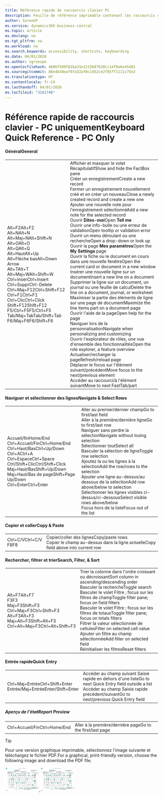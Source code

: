 ```yaml
---
title: Référence rapide de raccourcis clavier PC
description: Feuille de référence imprimable contenant les raccourcis clavier les plus populaires pour les utilisateurs de PC.
author: SorenGP
ms.service: dynamics365-business-central
ms.topic: article
ms.devlang: na
ms.tgt_pltfrm: na
ms.workload: na
ms.search.keywords: accessibility, shortcuts, keyboarding
ms.date: 04/01/2020
ms.author: sgroespe
ms.openlocfilehash: 4686f509f81ba31e3215687630cc14f0a6e45402
ms.sourcegitcommit: 88e4b30eaf6fa32af0c1452ce2f85ff1111c75e2
ms.translationtype: HT
ms.contentlocale: fr-CH
ms.lasthandoff: 04/01/2020
ms.locfileid: "3181746"
---
```

# <a name="keyboard-quick-reference---pc-only"></a><span data-ttu-id="cf199-103">Référence rapide de raccourcis clavier - PC uniquement</span><span class="sxs-lookup"><span data-stu-id="cf199-103">Keyboard Quick Reference - PC Only</span></span>

#### <a name="general"></a><span data-ttu-id="cf199-104">Général</span><span class="sxs-lookup"><span data-stu-id="cf199-104">General</span></span>
|||  
|-|-|
|<span data-ttu-id="cf199-105">Alt+F2</span><span class="sxs-lookup"><span data-stu-id="cf199-105">Alt+F2</span></span><br /><span data-ttu-id="cf199-106">Alt+N</span><span class="sxs-lookup"><span data-stu-id="cf199-106">Alt+N</span></span><br /><span data-ttu-id="cf199-107">Alt+Maj+N</span><span class="sxs-lookup"><span data-stu-id="cf199-107">Alt+Shift+N</span></span><br /><span data-ttu-id="cf199-108">Alt+O</span><span class="sxs-lookup"><span data-stu-id="cf199-108">Alt+O</span></span><br /><span data-ttu-id="cf199-109">Alt+Q</span><span class="sxs-lookup"><span data-stu-id="cf199-109">Alt+Q</span></span><br /><span data-ttu-id="cf199-110">Alt+Haut</span><span class="sxs-lookup"><span data-stu-id="cf199-110">Alt+Up</span></span><br /><span data-ttu-id="cf199-111">Alt+Flèche bas</span><span class="sxs-lookup"><span data-stu-id="cf199-111">Alt+Down Arrow</span></span><br /><span data-ttu-id="cf199-112">Alt+T</span><span class="sxs-lookup"><span data-stu-id="cf199-112">Alt+T</span></span><br /><span data-ttu-id="cf199-113">Alt+Maj+W</span><span class="sxs-lookup"><span data-stu-id="cf199-113">Alt+Shift+W</span></span><br /><span data-ttu-id="cf199-114">Ctrl+Inser</span><span class="sxs-lookup"><span data-stu-id="cf199-114">Ctrl+Insert</span></span><br /><span data-ttu-id="cf199-115">Ctrl+Suppr</span><span class="sxs-lookup"><span data-stu-id="cf199-115">Ctrl-Delete</span></span><br /><span data-ttu-id="cf199-116">Ctrl+Maj+F12</span><span class="sxs-lookup"><span data-stu-id="cf199-116">Ctrl+Shift+F12</span></span><br /><span data-ttu-id="cf199-117">Ctrl+F1</span><span class="sxs-lookup"><span data-stu-id="cf199-117">Ctrl+F1</span></span><br /><span data-ttu-id="cf199-118">Ctrl+Clic</span><span class="sxs-lookup"><span data-stu-id="cf199-118">Ctrl+Click</span></span><br /><span data-ttu-id="cf199-119">Shift+F12</span><span class="sxs-lookup"><span data-stu-id="cf199-119">Shift+F12</span></span><br /><span data-ttu-id="cf199-120">F5/Ctrl+F5</span><span class="sxs-lookup"><span data-stu-id="cf199-120">F5/Ctrl+F5</span></span><br /><span data-ttu-id="cf199-121">Tab/Maj+Tab</span><span class="sxs-lookup"><span data-stu-id="cf199-121">Tab/Shift+Tab</span></span><br /><span data-ttu-id="cf199-122">F6/Maj+F6</span><span class="sxs-lookup"><span data-stu-id="cf199-122">F6/Shift+F6</span></span><br />|<span data-ttu-id="cf199-123">Afficher et masquer le volet Récapitulatif</span><span class="sxs-lookup"><span data-stu-id="cf199-123">Show and hide the FactBox pane</span></span><br /><span data-ttu-id="cf199-124">Créer un enregistrement</span><span class="sxs-lookup"><span data-stu-id="cf199-124">Create a new record</span></span><br /><span data-ttu-id="cf199-125">Fermer un enregistrement nouvellement créé et en créer un nouveau</span><span class="sxs-lookup"><span data-stu-id="cf199-125">Close a newly created record and create a new one</span></span><br /><span data-ttu-id="cf199-126">Ajouter une nouvelle note pour l'enregistrement sélectionné</span><span class="sxs-lookup"><span data-stu-id="cf199-126">Add a new note for the selected record</span></span><br /><span data-ttu-id="cf199-127">Ouvrir **Dites-moi**</span><span class="sxs-lookup"><span data-stu-id="cf199-127">Open **Tell me**</span></span><br /><span data-ttu-id="cf199-128">Ouvrir une info-bulle ou une erreur de validation</span><span class="sxs-lookup"><span data-stu-id="cf199-128">Open tooltip or validation error</span></span><br /><span data-ttu-id="cf199-129">Ouvrir un menu déroulant ou une recherche</span><span class="sxs-lookup"><span data-stu-id="cf199-129">Open a drop-down or look up</span></span><br /><span data-ttu-id="cf199-130">Ouvrir la page **Mes paramètres**</span><span class="sxs-lookup"><span data-stu-id="cf199-130">Open the **My Settings** page</span></span><br /><span data-ttu-id="cf199-131">Ouvrir la fiche ou le document en cours dans une nouvelle fenêtre</span><span class="sxs-lookup"><span data-stu-id="cf199-131">Open the current card or document in a new window</span></span><br /><span data-ttu-id="cf199-132">Insérer une nouvelle ligne sur un document</span><span class="sxs-lookup"><span data-stu-id="cf199-132">Insert a new line on a document</span></span><br /><span data-ttu-id="cf199-133">Supprimer la ligne sur un document, un journal ou une feuille de calcul</span><span class="sxs-lookup"><span data-stu-id="cf199-133">Delete the line on a document, journal, or worksheet</span></span><br /><span data-ttu-id="cf199-134">Maximiser la partie des éléments de ligne sur une page de document</span><span class="sxs-lookup"><span data-stu-id="cf199-134">Maximize the line items part on a document page</span></span><br /><span data-ttu-id="cf199-135">Ouvrir l'aide de la page</span><span class="sxs-lookup"><span data-stu-id="cf199-135">Open help for the page</span></span><br /><span data-ttu-id="cf199-136">Naviguer lors de la personnalisation</span><span class="sxs-lookup"><span data-stu-id="cf199-136">Navigate when personalizing and customizing</span></span><br /><span data-ttu-id="cf199-137">Ouvrir l'explorateur de rôles, une vue d'ensemble des fonctionnalités</span><span class="sxs-lookup"><span data-stu-id="cf199-137">Open the role explorer, a feature overview</span></span><br /><span data-ttu-id="cf199-138">Actualiser/recharger la page</span><span class="sxs-lookup"><span data-stu-id="cf199-138">Refresh/reload page</span></span><br /><span data-ttu-id="cf199-139">Déplacer le focus sur l'élément suivant/précédent</span><span class="sxs-lookup"><span data-stu-id="cf199-139">Move focus to the next/previous element</span></span><br /><span data-ttu-id="cf199-140">Accéder au raccourci/à l'élément suivant</span><span class="sxs-lookup"><span data-stu-id="cf199-140">Move to next FastTab/part</span></span>|

#### <a name="navigate--select-rows"></a><span data-ttu-id="cf199-141">Naviguer et sélectionner des lignes</span><span class="sxs-lookup"><span data-stu-id="cf199-141">Navigate & Select Rows</span></span>
|||
|-|-|
|<span data-ttu-id="cf199-142">Accueil/fin</span><span class="sxs-lookup"><span data-stu-id="cf199-142">Home/End</span></span><br /><span data-ttu-id="cf199-143">Ctrl+Accueil/Fin</span><span class="sxs-lookup"><span data-stu-id="cf199-143">Ctrl+Home/End</span></span> <br /><span data-ttu-id="cf199-144">Ctrl+Haut/Bas</span><span class="sxs-lookup"><span data-stu-id="cf199-144">Ctrl+Up/Down</span></span><br /><span data-ttu-id="cf199-145">Ctrl+A</span><span class="sxs-lookup"><span data-stu-id="cf199-145">Ctrl+A</span></span> <br /><span data-ttu-id="cf199-146">Ctrl+Espace</span><span class="sxs-lookup"><span data-stu-id="cf199-146">Ctrl+Space</span></span><br /><span data-ttu-id="cf199-147">Ctrl/Shift+Clic</span><span class="sxs-lookup"><span data-stu-id="cf199-147">Ctrl/Shift+Click</span></span><br /><span data-ttu-id="cf199-148">Maj+Haut/Bas</span><span class="sxs-lookup"><span data-stu-id="cf199-148">Shift+Up/Down</span></span><br /><span data-ttu-id="cf199-149">Maj+Haut/Bas de page</span><span class="sxs-lookup"><span data-stu-id="cf199-149">Shift+Page Up/Down</span></span><br /><span data-ttu-id="cf199-150">Ctrl+Enter</span><span class="sxs-lookup"><span data-stu-id="cf199-150">Ctrl+Enter</span></span>|<span data-ttu-id="cf199-151">Aller au premier/dernier champ</span><span class="sxs-lookup"><span data-stu-id="cf199-151">Go to first/last field</span></span><br /><span data-ttu-id="cf199-152">Aller à la première/dernière ligne</span><span class="sxs-lookup"><span data-stu-id="cf199-152">Go to first/last row</span></span><br /><span data-ttu-id="cf199-153">Naviguer sans perdre la sélection</span><span class="sxs-lookup"><span data-stu-id="cf199-153">Navigate without losing selection</span></span><br /><span data-ttu-id="cf199-154">Sélectionner tout</span><span class="sxs-lookup"><span data-stu-id="cf199-154">Select all</span></span><br /><span data-ttu-id="cf199-155">Basculer la sélection de ligne</span><span class="sxs-lookup"><span data-stu-id="cf199-155">Toggle row selection</span></span><br /> <span data-ttu-id="cf199-156">Ajoutez la ou les lignes à la sélection</span><span class="sxs-lookup"><span data-stu-id="cf199-156">Add the row/rows to the selection</span></span><br /><span data-ttu-id="cf199-157">Ajouter une ligne au-dessus/au dessous de la sélection</span><span class="sxs-lookup"><span data-stu-id="cf199-157">Add row above/below to selection</span></span><br /><span data-ttu-id="cf199-158">Sélectionner les lignes visibles ci-dessus/ci-dessous</span><span class="sxs-lookup"><span data-stu-id="cf199-158">Select visible rows above/below</span></span> <br /><span data-ttu-id="cf199-159">Focus hors de la liste</span><span class="sxs-lookup"><span data-stu-id="cf199-159">Focus out of the list</span></span>|

#### <a name="copy--paste"></a><span data-ttu-id="cf199-160">Copier et coller</span><span class="sxs-lookup"><span data-stu-id="cf199-160">Copy & Paste</span></span>
|||
|-|-|
|<span data-ttu-id="cf199-161">Ctrl+C/V</span><span class="sxs-lookup"><span data-stu-id="cf199-161">Ctrl+C/V</span></span><br /><span data-ttu-id="cf199-162">F8</span><span class="sxs-lookup"><span data-stu-id="cf199-162">F8</span></span>|<span data-ttu-id="cf199-163">Copier/coller des lignes</span><span class="sxs-lookup"><span data-stu-id="cf199-163">Copy/paste rows</span></span><br /><span data-ttu-id="cf199-164">Copier le champ au-dessus dans la ligne actuelle</span><span class="sxs-lookup"><span data-stu-id="cf199-164">Copy field above into current row</span></span>|

#### <a name="search-filter--sort"></a><span data-ttu-id="cf199-165">Rechercher, filtrer et trier</span><span class="sxs-lookup"><span data-stu-id="cf199-165">Search, Filter, & Sort</span></span>
|||
|-|-|
|<span data-ttu-id="cf199-166">Alt+F7</span><span class="sxs-lookup"><span data-stu-id="cf199-166">Alt+F7</span></span><br /><span data-ttu-id="cf199-167">F3</span><span class="sxs-lookup"><span data-stu-id="cf199-167">F3</span></span><br /><span data-ttu-id="cf199-168">Maj+F3</span><span class="sxs-lookup"><span data-stu-id="cf199-168">Shift+F3</span></span><br /><span data-ttu-id="cf199-169">Ctrl+Maj+F3</span><span class="sxs-lookup"><span data-stu-id="cf199-169">Ctrl+Shift+F3</span></span><br /><span data-ttu-id="cf199-170">Alt+F3</span><span class="sxs-lookup"><span data-stu-id="cf199-170">Alt+F3</span></span><br /><span data-ttu-id="cf199-171">Maj+Alt+F3</span><span class="sxs-lookup"><span data-stu-id="cf199-171">Shift+Alt+F3</span></span><br /><span data-ttu-id="cf199-172">Ctrl+Alt+Maj+F3</span><span class="sxs-lookup"><span data-stu-id="cf199-172">Ctrl+Alt+Shift+F3</span></span>|<span data-ttu-id="cf199-173">Trier la colonne dans l'ordre croissant ou décroissant</span><span class="sxs-lookup"><span data-stu-id="cf199-173">Sort column in ascending/descending order</span></span><br /><span data-ttu-id="cf199-174">Basculer la recherche</span><span class="sxs-lookup"><span data-stu-id="cf199-174">Toggle search</span></span><br /><span data-ttu-id="cf199-175">Basculer le volet Filtre ; focus sur les filtres de champ</span><span class="sxs-lookup"><span data-stu-id="cf199-175">Toggle filter pane; focus on field filters</span></span><br /><span data-ttu-id="cf199-176">Basculer le volet Filtre ; focus sur les filtres de totaux</span><span class="sxs-lookup"><span data-stu-id="cf199-176">Toggle filter pane; focus on totals filters</span></span><br /><span data-ttu-id="cf199-177">Filtrer la valeur sélectionnée de cellules</span><span class="sxs-lookup"><span data-stu-id="cf199-177">Filter on selected cell value</span></span><br /><span data-ttu-id="cf199-178">Ajouter un filtre au champ sélectionnée</span><span class="sxs-lookup"><span data-stu-id="cf199-178">Add filter on selected field</span></span><br /><span data-ttu-id="cf199-179">Réinitialiser les filtres</span><span class="sxs-lookup"><span data-stu-id="cf199-179">Reset filters</span></span>|

#### <a name="quick-entry"></a><span data-ttu-id="cf199-180">Entrée rapide</span><span class="sxs-lookup"><span data-stu-id="cf199-180">Quick Entry</span></span>
|||
|-|-|
|<span data-ttu-id="cf199-181">Ctrl+Maj+Entrée</span><span class="sxs-lookup"><span data-stu-id="cf199-181">Ctrl+Shift+Enter</span></span><br /><span data-ttu-id="cf199-182">Entrée/Maj+Entrée</span><span class="sxs-lookup"><span data-stu-id="cf199-182">Enter/Shift+Enter</span></span>|<span data-ttu-id="cf199-183">Accéder au champ suivant Saisie rapide en dehors d'une liste</span><span class="sxs-lookup"><span data-stu-id="cf199-183">Go to next Quick Entry field outside a list</span></span><br /><span data-ttu-id="cf199-184">Accéder au champ Saisie rapide précédent/suivant</span><span class="sxs-lookup"><span data-stu-id="cf199-184">Go to next/previous Quick Entry field</span></span>|


##### <a name="report-preview"></a><span data-ttu-id="cf199-185">Aperçu de l'état</span><span class="sxs-lookup"><span data-stu-id="cf199-185">Report Preview</span></span>
|||
|-|-|
|<span data-ttu-id="cf199-186">Ctrl+Accueil/Fin</span><span class="sxs-lookup"><span data-stu-id="cf199-186">Ctrl+Home/End</span></span>|<span data-ttu-id="cf199-187">Aller à la première/dernière page</span><span class="sxs-lookup"><span data-stu-id="cf199-187">Go to the first/last page</span></span>|

> [!TIP]
> <span data-ttu-id="cf199-188">Pour une version graphique imprimable, sélectionnez l'image suivante et téléchargez le fichier PDF.</span><span class="sxs-lookup"><span data-stu-id="cf199-188">For a graphical, print-friendly version, choose the following image and download the PDF file.</span></span>
>
> <span data-ttu-id="cf199-189">[ ![](media/keyboard_shortcut_inline.png) ](media/keyboard_shortcuts.pdf)</span><span class="sxs-lookup"><span data-stu-id="cf199-189">[ ![](media/keyboard_shortcut_inline.png) ](media/keyboard_shortcuts.pdf)</span></span>
